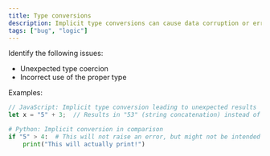 ```yaml
---
title: Type conversions
description: Implicit type conversions can cause data corruption or errors when create or read data
tags: ["bug", "logic"]
---
```


Identify the following issues:

- Unexpected type coercion
- Incorrect use of the proper type

Examples:

```javascript
// JavaScript: Implicit type conversion leading to unexpected results
let x = "5" + 3;  // Results in "53" (string concatenation) instead of 8
```

```python
# Python: Implicit conversion in comparison
if "5" > 4:  # This will not raise an error, but might not be intended
    print("This will actually print!")
```

